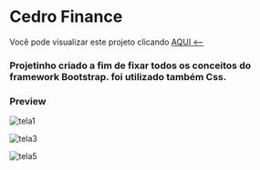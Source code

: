 # Cedro Finance

Você pode visualizar este projeto clicando <a href="https://cedro-finance-bootstrap-a819lbp39-carolinacedro.vercel.app/">AQUI <--</a>

### Projetinho criado a fim de fixar todos os conceitos do framework Bootstrap. foi utilizado também Css.



### Preview



![tela1](https://user-images.githubusercontent.com/75391803/139090507-3606aa2f-1153-4f17-baba-dd22cdda07c7.jpg)

![tela3](https://user-images.githubusercontent.com/75391803/139090829-668da038-f9ff-4638-8b0d-24dbc4437205.jpg)

![tela5](https://user-images.githubusercontent.com/75391803/139090864-71107d41-2a4b-4473-9317-0f7678cf2fd7.jpg)






